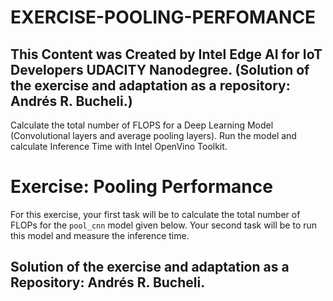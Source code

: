 # EXERCISE-POOLING-PERFOMANCE

## This Content was Created by Intel Edge AI for IoT Developers UDACITY Nanodegree. (Solution of the exercise and adaptation as a repository: Andrés R. Bucheli.)

Calculate the total number of FLOPS for a Deep Learning Model (Convolutional layers and average pooling layers).  Run the model and calculate Inference Time with Intel OpenVino Toolkit.

# Exercise: Pooling Performance

For this exercise, your first task will be to calculate the total number of FLOPs for the <code>pool_cnn</code> model given below. Your second task will be to run this model and measure the inference time.







## Solution of the exercise and adaptation as a Repository: Andrés R. Bucheli.
